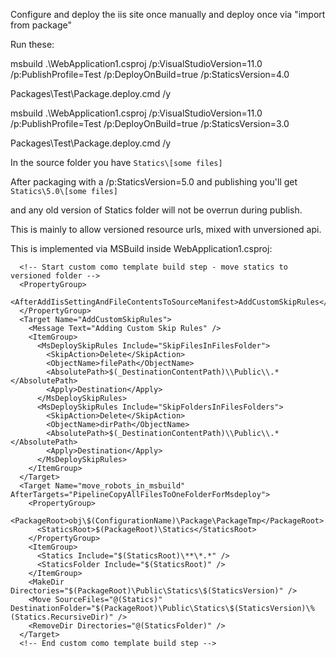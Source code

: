 Configure and deploy the iis site once manually and deploy once via "import from package"

Run these:

msbuild  .\WebApplication1.csproj /p:VisualStudioVersion=11.0 /p:PublishProfile=Test /p:DeployOnBuild=true /p:StaticsVersion=4.0

Packages\Test\Package.deploy.cmd /y

msbuild  .\WebApplication1.csproj /p:VisualStudioVersion=11.0 /p:PublishProfile=Test /p:DeployOnBuild=true /p:StaticsVersion=3.0

Packages\Test\Package.deploy.cmd /y


In the source folder you have 
`Statics\[some files]`

After packaging with a /p:StaticsVersion=5.0 and publishing you'll get 
`Statics\5.0\[some files]`

and any old version of Statics folder will not be overrun during publish.

This is mainly to allow versioned resource urls, mixed with unversioned api.


This is implemented via MSBuild inside WebApplication1.csproj:

	  <!-- Start custom como template build step - move statics to versioned folder -->
	  <PropertyGroup>
		<AfterAddIisSettingAndFileContentsToSourceManifest>AddCustomSkipRules</AfterAddIisSettingAndFileContentsToSourceManifest>
	  </PropertyGroup>
	  <Target Name="AddCustomSkipRules">
		<Message Text="Adding Custom Skip Rules" />
		<ItemGroup>
		  <MsDeploySkipRules Include="SkipFilesInFilesFolder">
			<SkipAction>Delete</SkipAction>
			<ObjectName>filePath</ObjectName>
			<AbsolutePath>$(_DestinationContentPath)\\Public\\.*</AbsolutePath>
			<Apply>Destination</Apply>
		  </MsDeploySkipRules>
		  <MsDeploySkipRules Include="SkipFoldersInFilesFolders">
			<SkipAction>Delete</SkipAction>
			<ObjectName>dirPath</ObjectName>
			<AbsolutePath>$(_DestinationContentPath)\\Public\\.*</AbsolutePath>
			<Apply>Destination</Apply>
		  </MsDeploySkipRules>
		</ItemGroup>
	  </Target>
	  <Target Name="move_robots_in_msbuild" AfterTargets="PipelineCopyAllFilesToOneFolderForMsdeploy">
		<PropertyGroup>
		  <PackageRoot>obj\$(ConfigurationName)\Package\PackageTmp</PackageRoot>
		  <StaticsRoot>$(PackageRoot)\Statics</StaticsRoot>
		</PropertyGroup>
		<ItemGroup>
		  <Statics Include="$(StaticsRoot)\**\*.*" />
		  <StaticsFolder Include="$(StaticsRoot)" />
		</ItemGroup>
		<MakeDir Directories="$(PackageRoot)\Public\Statics\$(StaticsVersion)" />
		<Move SourceFiles="@(Statics)" DestinationFolder="$(PackageRoot)\Public\Statics\$(StaticsVersion)\%(Statics.RecursiveDir)" />
		<RemoveDir Directories="@(StaticsFolder)" />
	  </Target>
	  <!-- End custom como template build step -->
